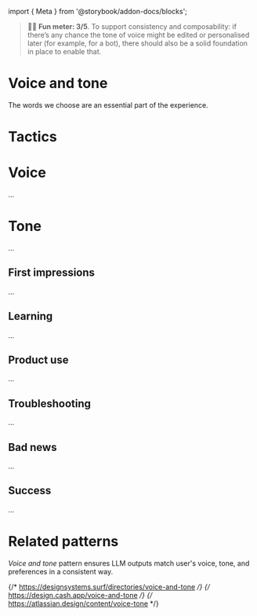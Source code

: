 import { Meta } from '@storybook/addon-docs/blocks';

<Meta title="Foundations/Voice and tone" />

> 🧑‍🎓 **Fun meter: 3/5**. To support consistency and composability: if there’s any chance the tone of voice might be edited or personalised later (for example, for a bot), there should also be a solid foundation in place to enable that.

# Voice and tone

The words we choose are an essential part of the experience.

# Tactics

# Voice

...

# Tone

...

## First impressions

...

## Learning

...

## Product use

...

## Troubleshooting

...

## Bad news

...

## Success

...


# Related patterns

*Voice and tone* pattern ensures LLM outputs match user's voice, tone, and preferences in a consistent way.


{/* https://designsystems.surf/directories/voice-and-tone */}
{/* https://design.cash.app/voice-and-tone */}
{/* https://atlassian.design/content/voice-tone */}